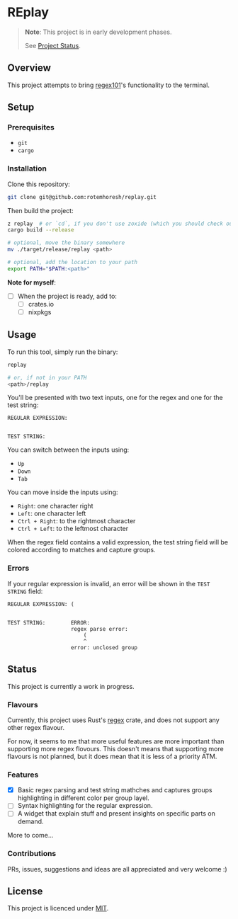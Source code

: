 # REplay

> **Note**: This project is in early development phases.
>
> See [Project Status](#status).

## Overview

This project attempts to bring [regex101](https://regex101.com/)'s functionality to the terminal.

## Setup

### Prerequisites

- `git`
- `cargo`

### Installation

Clone this repository:

```bash
git clone git@github.com:rotemhoresh/replay.git
```

Then build the project:

```bash
z replay  # or `cd`, if you don't use zoxide (which you should check out)
cargo build --release

# optional, move the binary somewhere
mv ./target/release/replay <path>

# optional, add the location to your path
export PATH="$PATH:<path>"
```

**Note for myself**:

- [ ] When the project is ready, add to:
  - [ ] crates.io
  - [ ] nixpkgs

## Usage

To run this tool, simply run the binary:

```bash
replay

# or, if not in your PATH
<path>/replay
```

You'll be presented with two text inputs, one for the regex and one for the test string:

```
REGULAR EXPRESSION: 


TEST STRING:          
```

You can switch between the inputs using:

- `Up`
- `Down`
- `Tab`

You can move inside the inputs using:

- `Right`: one character right
- `Left`: one character left
- `Ctrl + Right`: to the rightmost character
- `Ctrl + Left`: to the leftmost character

When the regex field contains a valid expression, the test string field will be colored according to matches and capture groups.

### Errors

If your regular expression is invalid, an error will be shown in the `TEST STRING` field:

```
REGULAR EXPRESSION: (


TEST STRING:        ERROR:
                    regex parse error:
                        (
                        ^
                    error: unclosed group
```

## Status

This project is currently a work in progress.

### Flavours

Currently, this project uses Rust's [regex](https://docs.rs/regex/latest/regex/) crate, and does not support any other regex flavour.

For now, it seems to me that more useful features are more important than supporting more regex flovours. This doesn't means that supporting more flavours is not planned, but it does mean that it is less of a priority ATM.

### Features

- [X] Basic regex parsing and test string mathches and captures groups highlighting in different color per group layel.
- [ ] Syntax highlighting for the regular expression.
- [ ] A widget that explain stuff and present insights on specific parts on demand.

More to come...

### Contributions

PRs, issues, suggestions and ideas are all appreciated and very welcome :)

## License

This project is licenced under [MIT](https://choosealicense.com/licenses/mit/).

